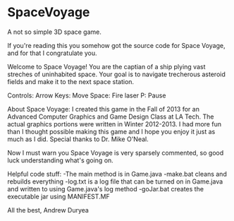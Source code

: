 SpaceVoyage
===========

A not so simple 3D space game.

If you're reading this you somehow got the source code for Space
Voyage, and for that I congratulate you.

Welcome to Space Voyage!
    You are the captian of a ship plying vast streches of uninhabited
    space. Your goal is to navigate trecherous asteroid fields and
    make it to the next space station.

Controls:
    Arrow Keys: Move
         Space: Fire laser
             P: Pause

About Space Voyage:
    I created this game in the Fall of 2013 for an Advanced
    Computer Graphics and Game Design Class at LA Tech. The
    actual graphics portions were written in Winter 2012-2013.
    I had more fun than I thought possible making this game and
    I hope you enjoy it just as much as I did.
    Special thanks to Dr. Mike O'Neal.

Now I must warn you Space Voyage is very sparsely commented, so
good luck understanding what's going on.

Helpful code stuff:
	-The main method is in Game.java
	-make.bat cleans and rebuilds everything
	-log.txt is a log file that can be turned on in Game.java
		and written to using Game.java's log method
	-goJar.bat creates the executable jar using MANIFEST.MF

All the best,
Andrew Duryea
